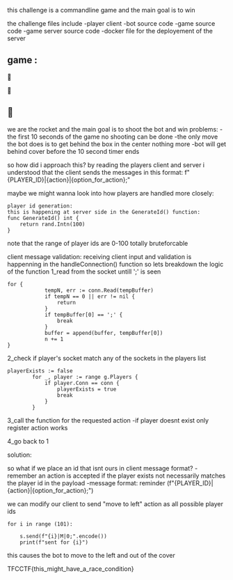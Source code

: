 this challenge is a commandline game and the main goal is to win

the challenge files include
	-player client
	-bot source code
	-game source code
	-game server source code
	-docker file for the deployement of the server


game :
-----
 👾                                      



   🧱

🚀                                       
-----


we are the rocket and the main goal is to shoot the bot and win
problems:
	-the first 10 seconds of the game no shooting can be done
	-the only move the bot does is to get behind the box in the center nothing more
	-bot will get behind cover before the 10 second timer ends

so how did i approach this?
by reading the players client and server i understood that the client sends the messages in this format:
f"{PLAYER_ID}|{action}|{option_for_action};"

maybe we might wanna look into how players are handled more closely:

```
player id generation:
this is happening at server side in the GenerateId() function:
func GenerateId() int {
	return rand.Intn(100)
}
```

note that the range of player ids are 0-100 totally bruteforcable


client message validation:
receiving client input and validation is happenning in the handleConnection() function
so lets breakdown the logic of the function
1_read from the socket untill ';' is seen

```
for {
			tempN, err := conn.Read(tempBuffer)
			if tempN == 0 || err != nil {
				return
			}
			if tempBuffer[0] == ';' {
				break
			}
			buffer = append(buffer, tempBuffer[0])
			n += 1
}
```

2_check if player's socket match any of the sockets in the players list

```
playerExists := false
		for _, player := range g.Players {
			if player.Conn == conn {
				playerExists = true
				break
			}
		}
```

3_call the function for the requested action
	-if player doesnt exist only register action works

4_go back to 1


solution:

so what if we place an id that isnt ours in client message format?
	-remember an action is accepted if the player exists not necessarily matches the player id in the payload
	-message format: reminder (f"{PLAYER_ID}|{action}|{option_for_action};")

we can modify our client to send "move to left" action as all possible player ids

```
for i in range (101):

	s.send(f"{i}|M|0;".encode())
	print(f"sent for {i}")
```

this causes the bot to move to the left and out of the cover

TFCCTF{this_might_have_a_race_condition}


